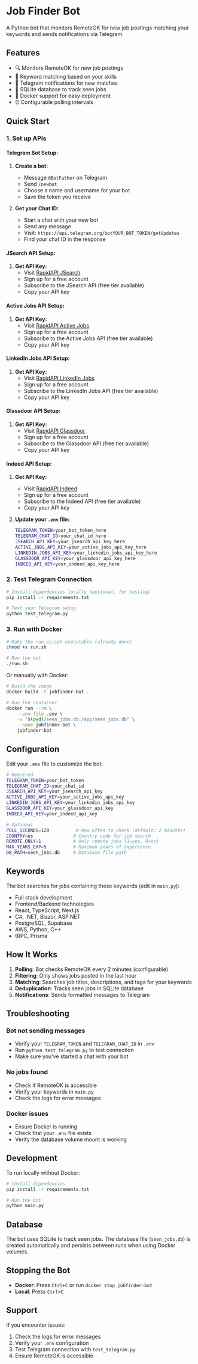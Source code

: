 # Job Finder Bot

A Python bot that monitors RemoteOK for new job postings matching your keywords and sends notifications via Telegram.

## Features

- 🔍 Monitors RemoteOK for new job postings
- 🎯 Keyword matching based on your skills
- 📱 Telegram notifications for new matches
- 💾 SQLite database to track seen jobs
- 🐳 Docker support for easy deployment
- ⏰ Configurable polling intervals

## Quick Start

### 1. Set up APIs

#### Telegram Bot Setup:
1. **Create a bot:**
   - Message `@BotFather` on Telegram
   - Send `/newbot`
   - Choose a name and username for your bot
   - Save the token you receive

2. **Get your Chat ID:**
   - Start a chat with your new bot
   - Send any message
   - Visit: `https://api.telegram.org/botYOUR_BOT_TOKEN/getUpdates`
   - Find your chat ID in the response

#### JSearch API Setup:
1. **Get API Key:**
   - Visit [RapidAPI JSearch](https://rapidapi.com/letscrape-6bRBa3QguO5/api/jsearch)
   - Sign up for a free account
   - Subscribe to the JSearch API (free tier available)
   - Copy your API key

#### Active Jobs API Setup:
1. **Get API Key:**
   - Visit [RapidAPI Active Jobs](https://rapidapi.com/active-jobs-db/api/active-jobs-db)
   - Sign up for a free account
   - Subscribe to the Active Jobs API (free tier available)
   - Copy your API key

#### LinkedIn Jobs API Setup:
1. **Get API Key:**
   - Visit [RapidAPI LinkedIn Jobs](https://rapidapi.com/linkedin-job-search-api/api/linkedin-job-search-api)
   - Sign up for a free account
   - Subscribe to the LinkedIn Jobs API (free tier available)
   - Copy your API key

#### Glassdoor API Setup:
1. **Get API Key:**
   - Visit [RapidAPI Glassdoor](https://rapidapi.com/glassdoor-real-time/api/glassdoor-real-time)
   - Sign up for a free account
   - Subscribe to the Glassdoor API (free tier available)
   - Copy your API key

#### Indeed API Setup:
1. **Get API Key:**
   - Visit [RapidAPI Indeed](https://rapidapi.com/indeed12/api/indeed12)
   - Sign up for a free account
   - Subscribe to the Indeed API (free tier available)
   - Copy your API key

2. **Update your `.env` file:**
   ```bash
   TELEGRAM_TOKEN=your_bot_token_here
   TELEGRAM_CHAT_ID=your_chat_id_here
   JSEARCH_API_KEY=your_jsearch_api_key_here
   ACTIVE_JOBS_API_KEY=your_active_jobs_api_key_here
   LINKEDIN_JOBS_API_KEY=your_linkedin_jobs_api_key_here
   GLASSDOOR_API_KEY=your_glassdoor_api_key_here
   INDEED_API_KEY=your_indeed_api_key_here
   ```

### 2. Test Telegram Connection

```bash
# Install dependencies locally (optional, for testing)
pip install -r requirements.txt

# Test your Telegram setup
python test_telegram.py
```

### 3. Run with Docker

```bash
# Make the run script executable (already done)
chmod +x run.sh

# Run the bot
./run.sh
```

Or manually with Docker:

```bash
# Build the image
docker build -t jobfinder-bot .

# Run the container
docker run --rm \
    --env-file .env \
    -v "$(pwd)/seen_jobs.db:/app/seen_jobs.db" \
    --name jobfinder-bot \
    jobfinder-bot
```

## Configuration

Edit your `.env` file to customize the bot:

```bash
# Required
TELEGRAM_TOKEN=your_bot_token
TELEGRAM_CHAT_ID=your_chat_id
JSEARCH_API_KEY=your_jsearch_api_key
ACTIVE_JOBS_API_KEY=your_active_jobs_api_key
LINKEDIN_JOBS_API_KEY=your_linkedin_jobs_api_key
GLASSDOOR_API_KEY=your_glassdoor_api_key
INDEED_API_KEY=your_indeed_api_key

# Optional
POLL_SECONDS=120          # How often to check (default: 2 minutes)
COUNTRY=us               # Country code for job search
REMOTE_ONLY=1            # Only remote jobs (1=yes, 0=no)
MAX_YEARS_EXP=5          # Maximum years of experience
DB_PATH=seen_jobs.db     # Database file path
```

## Keywords

The bot searches for jobs containing these keywords (edit in `main.py`):

- Full stack development
- Frontend/Backend technologies
- React, TypeScript, Next.js
- C#, .NET, Blazor, ASP.NET
- PostgreSQL, Supabase
- AWS, Python, C++
- tRPC, Prisma

## How It Works

1. **Polling**: Bot checks RemoteOK every 2 minutes (configurable)
2. **Filtering**: Only shows jobs posted in the last hour
3. **Matching**: Searches job titles, descriptions, and tags for your keywords
4. **Deduplication**: Tracks seen jobs in SQLite database
5. **Notifications**: Sends formatted messages to Telegram

## Troubleshooting

### Bot not sending messages
- Verify your `TELEGRAM_TOKEN` and `TELEGRAM_CHAT_ID` in `.env`
- Run `python test_telegram.py` to test connection
- Make sure you've started a chat with your bot

### No jobs found
- Check if RemoteOK is accessible
- Verify your keywords in `main.py`
- Check the logs for error messages

### Docker issues
- Ensure Docker is running
- Check that your `.env` file exists
- Verify the database volume mount is working

## Development

To run locally without Docker:

```bash
# Install dependencies
pip install -r requirements.txt

# Run the bot
python main.py
```

## Database

The bot uses SQLite to track seen jobs. The database file (`seen_jobs.db`) is created automatically and persists between runs when using Docker volumes.

## Stopping the Bot

- **Docker**: Press `Ctrl+C` or run `docker stop jobfinder-bot`
- **Local**: Press `Ctrl+C`

## Support

If you encounter issues:
1. Check the logs for error messages
2. Verify your `.env` configuration
3. Test Telegram connection with `test_telegram.py`
4. Ensure RemoteOK is accessible
